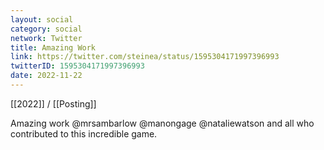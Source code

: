 ```yaml
---
layout: social
category: social
network: Twitter
title: Amazing Work
link: https://twitter.com/steinea/status/1595304171997396993
twitterID: 1595304171997396993
date: 2022-11-22
---
```


[[2022]] / [[Posting]]

Amazing work @mrsambarlow @manongage @nataliewatson and all who contributed to this incredible game.
